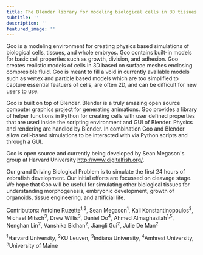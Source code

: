 ```yaml
---
title: The Blender library for modeling biological cells in 3D tissues
subtitle: ''
description: ''
featured_image: ''
---
```

Goo is a modeling environment for creating physics based simulations of biological cells, tissues, and whole embryos. Goo contains built-in models for basic cell properties such as growth, division, and adhesion. Goo creates realistic models of cells in 3D based on surface meshes enclosing compresible fluid. Goo is meant to fill a void in currently available models such as vertex and particle based models which are too simplified to capture essential featuers of cells, are often 2D, and can be difficult for new users to use.

Goo is built on top of Blender. Blender is a truly amazing open source computer graphics project for generating animations. Goo provides a library of helper functions in Python for creating cells with user defined properties that are used inside the scripting environment and GUI of Blender. Physics and rendering are handled by Blender. In combination Goo and Blender allow cell-based simulations to be interacted with via Python scripts and through a GUI.

Goo is open source and currently being developed by Sean Megason's group at Harvard University <a href="http://www.digitalfish.org//">http://www.digitalfish.org/</a>. 

Our grand Driving Biological Problem is to simulate the first 24 hours of zebrafish development. Our initial efforts are focussed on cleavage stage. We hope that Goo will be useful for simulating other biological tissues for understanding morphogenesis, embryonic development, growth of organoids, tissue engineering, and artificial life.

Contributors: Antoine Ruzette<sup>1,2</sup>, Sean Megason<sup>1</sup>, Kali Konstantinopoulos<sup>3</sup>, Michael Mitsch<sup>3</sup>, Drew Willis<sup>3</sup>, Daniel Oo<sup>4</sup>, Ahmed Almaghasilah<sup>1,5</sup>, Nenghan Lin<sup>2</sup>, Vanshika Bidhan<sup>2</sup>, Jiangli Gui<sup>2</sup>, Julie De Man<sup>2</sup>

<sup>1</sup>Harvard University, <sup>2</sup>KU Leuven, <sup>3</sup>Indiana University, <sup>4</sup>Amhrest University, <sup>5</sup>University of Maine